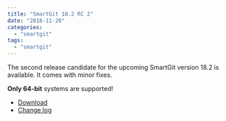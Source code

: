```yaml
---
title: "SmartGit 18.2 RC 2"
date: "2018-11-20"
categories: 
  - "smartgit"
tags: 
  - "smartgit"
---
```


The second release candidate for the upcoming SmartGit version 18.2 is available. It comes with minor fixes.

**Only 64-bit** systems are supported!

- [Download](https://www.syntevo.com/smartgit/preview/)
- [Change log](https://www.syntevo.com/smartgit/changelog-eap.txt)
